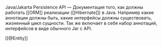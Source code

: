 Java/Jakarta Persistence API — Документация того, как должны работать [[ORM]] реализации ([[Hibernate]]) в Java. Например какие аннотации должны быть, какие интерфейсы должны существовать, жизненный цикл сущности. Так же включает в себя набор аннотаций, интерфейсов в виде обычного Jar с API.

[[@Entity]]